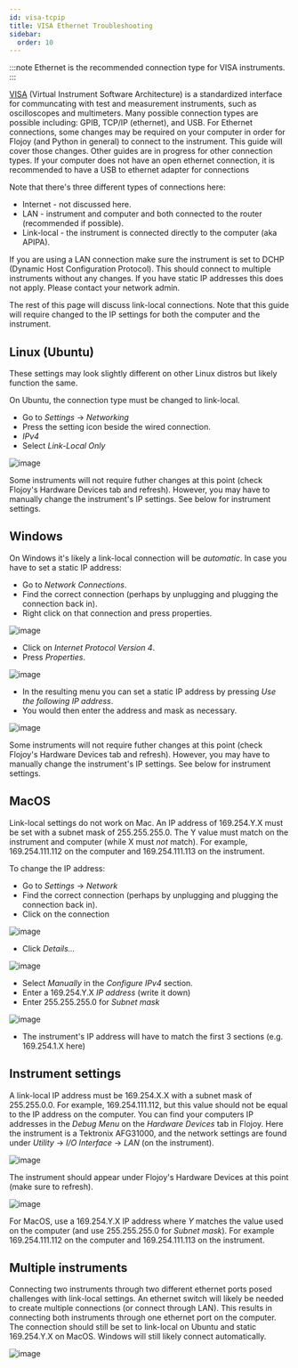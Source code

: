 ```yaml
---
id: visa-tcpip
title: VISA Ethernet Troubleshooting
sidebar:
  order: 10
---
```


:::note
Ethernet is the recommended connection type for VISA instruments.
:::

[VISA](https://en.wikipedia.org/wiki/Virtual_instrument_software_architecture) (Virtual Instrument Software Architecture) is a standardized interface for communcating with test and measurement instruments, such as oscilloscopes and multimeters. Many possible connection types are possible including: GPIB, TCP/IP (ethernet), and USB. For Ethernet connections, some changes may be required on your computer in order for Flojoy (and Python in general) to connect to the instrument. This guide will cover those changes. Other guides are in progress for other connection types. If your computer does not have an open ethernet connection, it is recommended to have a USB to ethernet adapter for connections

Note that there's three different types of connections here:

- Internet - not discussed here.
- LAN - instrument and computer and both connected to the router (recommended if possible).
- Link-local - the instrument is connected directly to the computer (aka APIPA).

If you are using a LAN connection make sure the instrument is set to DCHP (Dynamic Host Configuration Protocol). This should connect to multiple instruments without any changes. If you have static IP addresses this does not apply. Please contact your network admin.

The rest of this page will discuss link-local connections. Note that this guide will require changed to the IP settings for both the computer and the instrument.

## Linux (Ubuntu)

These settings may look slightly different on other Linux distros but likely function the same.

On Ubuntu, the connection type must be changed to link-local.

- Go to *Settings* → *Networking*
- Press the setting icon beside the wired connection.
- *IPv4*
- Select *Link-Local Only*

![image](https://res.cloudinary.com/dhopxs1y3/image/upload/v1704736174/flojoy-docs/ethernet/ubuntu-link-local.png)

Some instruments will not require futher changes at this point (check Flojoy's Hardware Devices tab and refresh). However, you may have to manually change the instrument's IP settings. See below for instrument settings.

## Windows

On Windows it's likely a link-local connection will be *automatic*. In case you have to set a static IP address:

- Go to *Network Connections*.
- Find the correct connection (perhaps by unplugging and plugging the connection back in).
- Right click on that connection and press properties.

![image](https://res.cloudinary.com/dhopxs1y3/image/upload/v1704739268/flojoy-docs/ethernet/windows-setttings-1.png)

- Click on *Internet Protocol Version 4*.
- Press *Properties*.

![image](https://res.cloudinary.com/dhopxs1y3/image/upload/v1704739269/flojoy-docs/ethernet/windows-settings-2.png)

- In the resulting menu you can set a static IP address by pressing *Use the following IP address*.
- You would then enter the address and mask as necessary.

![image](https://res.cloudinary.com/dhopxs1y3/image/upload/v1704739266/flojoy-docs/ethernet/windows-settings-3.png)

Some instruments will not require futher changes at this point (check Flojoy's Hardware Devices tab and refresh). However, you may have to manually change the instrument's IP settings. See below for instrument settings.

## MacOS

Link-local settings do not work on Mac. An IP address of 169.254.Y.X must be set with a subnet mask of 255.255.255.0. The Y value must match on the instrument and computer (while X must *not* match). For example, 169.254.111.112 on the computer and 169.254.111.113 on the instrument.

To change the IP address:

- Go to *Settings* → *Network*
- Find the correct connection (perhaps by unplugging and plugging the connection back in).
- Click on the connection

![image](https://res.cloudinary.com/dhopxs1y3/image/upload/v1704736174/flojoy-docs/ethernet/mac-ethernet.png)

- Click *Details...*

![image](https://res.cloudinary.com/dhopxs1y3/image/upload/v1704736174/flojoy-docs/ethernet/mac-details.png)

- Select *Manually* in the *Configure IPv4* section.
- Enter a 169.254.Y.X *IP address* (write it down)
- Enter 255.255.255.0 for *Subnet mask*

![image](https://res.cloudinary.com/dhopxs1y3/image/upload/v1704736174/flojoy-docs/ethernet/mac-ipv4.png)

- The instrument's IP address will have to match the first 3 sections (e.g. 169.254.1.X here)

## Instrument settings

A link-local IP address must be 169.254.X.X with a subnet mask of 255.255.0.0. For example, 169.254.111.112, but this value should not be equal to the IP address on the computer. You can find your computers IP addresses in the *Debug Menu* on the *Hardware Devices* tab in Flojoy. Here the instrument is a Tektronix AFG31000, and the network settings are found under *Utility* → *I/O Interface* → *LAN* (on the instrument).

![image](https://res.cloudinary.com/dhopxs1y3/image/upload/v1704736174/flojoy-docs/ethernet/afg-settings.jpg)

The instrument should appear under Flojoy's Hardware Devices at this point (make sure to refresh).

![image](https://res.cloudinary.com/dhopxs1y3/image/upload/v1704736174/flojoy-docs/ethernet/one-device.png)

For MacOS, use a 169.254.Y.X IP address where *Y* matches the value used on the computer (and use 255.255.255.0 for *Subnet mask*). For example 169.254.111.112 on the computer and 169.254.111.113 on the instrument.

## Multiple instruments

Connecting two instruments through two different ethernet ports posed challenges with link-local settings. An ethernet switch will likely be needed to create multiple connections (or connect through LAN). This results in connecting both instruments through one ethernet port on the computer. The connection should still be set to link-local on Ubuntu and static 169.254.Y.X on MacOS. Windows will still likely connect automatically.

![image](https://res.cloudinary.com/dhopxs1y3/image/upload/v1704736174/flojoy-docs/ethernet/two-devices.png)

